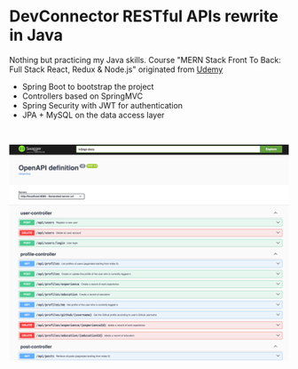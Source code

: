 # DevConnector RESTful APIs rewrite in Java
Nothing but practicing my Java skills. Course "MERN Stack Front To Back: Full Stack React, Redux & Node.js" originated from [Udemy](https://www.udemy.com/course/mern-stack-front-to-back)
- Spring Boot to bootstrap the project
- Controllers based on SpringMVC
- Spring Security with JWT for authentication 
- JPA + MySQL on the data access layer

<br/>

![screenshot](./screenshot.png)
